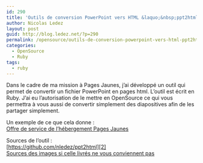 ```yaml
---
id: 290
title: 'Outils de conversion PowerPoint vers HTML &laquo;&nbsp;ppt2html&nbsp;&raquo;'
author: Nicolas Ledez
layout: post
guid: http://blog.ledez.net/?p=290
permalink: /opensource/outils-de-conversion-powerpoint-vers-html-ppt2html/
categories:
  - OpenSource
  - Ruby
tags:
  - ruby
---
```

Dans le cadre de ma mission à Pages Jaunes, j&rsquo;ai développé un outil qui permet de convertir un fichier PowerPoint en pages html. L&rsquo;outil est écrit en Ruby. J&rsquo;ai eu l&rsquo;autorisation de le mettre en OpenSource ce qui vous permettra à vous aussi de convertir simplement des diapositives afin de les partager simplement.

Un exemple de ce que cela donne :  
[Offre de service de l&rsquo;hébergement Pages Jaunes][1]

Sources de l&rsquo;outil :  
[https://github.com/nledez/ppt2html][2]  
[Sources des images si celle livrés ne vous conviennent pas][3]

 [1]: http://hosting-service.pagesjaunes.fr/ "Offre de service de l'hébergement Pages Jaunes"
 [2]: https://github.com/nledez/ppt2html "https://github.com/nledez/ppt2html"
 [3]: https://github.com/nledez/ppt2html-assets "Source des images"